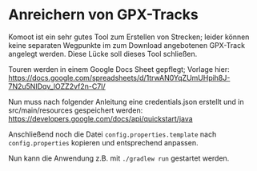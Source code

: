 # Anreichern von GPX-Tracks
Komoot ist ein sehr gutes Tool zum Erstellen von Strecken; leider können keine separaten Wegpunkte im zum  Download angebotenen GPX-Track angelegt werden. Diese Lücke soll dieses Tool schließen.

Touren werden in einem Google Docs Sheet gepflegt; Vorlage hier: https://docs.google.com/spreadsheets/d/1trwAN0YqZUmUHpih8J-7N2u5NIDqv_lOZZ2vf2n-C7I/

Nun muss nach folgender Anleitung eine credentials.json erstellt und in src/main/resources gespeichert werden: https://developers.google.com/docs/api/quickstart/java

Anschließend noch die Datei ```config.properties.template``` nach ```config.properties``` kopieren und entsprechend anpassen.

Nun kann die Anwendung z.B. mit ```./gradlew run``` gestartet werden.
